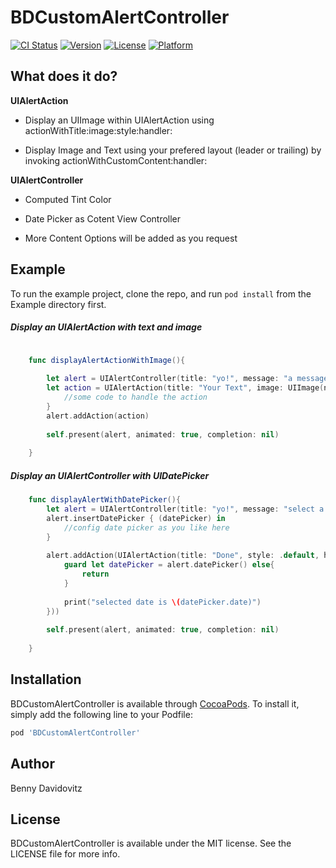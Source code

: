 # BDCustomAlertController

[![CI Status](https://img.shields.io/travis/benny.davidovitz@gmail.com/BDCustomAlertController.svg?style=flat)](https://travis-ci.org/benny.davidovitz@gmail.com/BDCustomAlertController)
[![Version](https://img.shields.io/cocoapods/v/BDCustomAlertController.svg?style=flat)](https://cocoapods.org/pods/BDCustomAlertController)
[![License](https://img.shields.io/cocoapods/l/BDCustomAlertController.svg?style=flat)](https://cocoapods.org/pods/BDCustomAlertController)
[![Platform](https://img.shields.io/cocoapods/p/BDCustomAlertController.svg?style=flat)](https://cocoapods.org/pods/BDCustomAlertController)

## What does it do?

**UIAlertAction**

- Display an UIImage within UIAlertAction using actionWithTitle:image:style:handler:

- Display Image and Text using your prefered layout (leader or trailing) by invoking actionWithCustomContent:handler:

**UIAlertController**

- Computed Tint Color

- Date Picker as Cotent View Controller

- More Content Options will be added as you request


## Example

To run the example project, clone the repo, and run `pod install` from the Example directory first.

##### Display an UIAlertAction with text and image

```swift

    func displayAlertActionWithImage(){
        
        let alert = UIAlertController(title: "yo!", message: "a message", preferredStyle: .alert)
        let action = UIAlertAction(title: "Your Text", image: UIImage(named: "your_image_name"), style: .default) { (_) in
            //some code to handle the action
        }
        alert.addAction(action)
        
        self.present(alert, animated: true, completion: nil)
        
    }

```
##### Display an UIAlertController with UIDatePicker

```swift
    func displayAlertWithDatePicker(){
        let alert = UIAlertController(title: "yo!", message: "select a date messsage", preferredStyle: .alert)
        alert.insertDatePicker { (datePicker) in
            //config date picker as you like here
        }
        
        alert.addAction(UIAlertAction(title: "Done", style: .default, handler: { (_) in
            guard let datePicker = alert.datePicker() else{
                return
            }
            
            print("selected date is \(datePicker.date)")
        }))
        
        self.present(alert, animated: true, completion: nil)
        
    }

```

## Installation

BDCustomAlertController is available through [CocoaPods](https://cocoapods.org). To install
it, simply add the following line to your Podfile:

```ruby
pod 'BDCustomAlertController'
```

## Author

Benny Davidovitz 

## License

BDCustomAlertController is available under the MIT license. See the LICENSE file for more info.